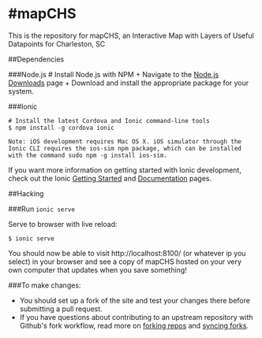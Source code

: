 #mapCHS
=======================

This is the repository for mapCHS, an Interactive Map with Layers of Useful Datapoints for Charleston, SC 

##Dependencies

###Node.js
    # Install Node.js with NPM
    + Navigate to the [Node.js Downloads](https://nodejs.org/download/) page
    + Download and install the appropriate package for your system.

###Ionic

    # Install the latest Cordova and Ionic command-line tools
    $ npm install -g cordova ionic
    
    Note: iOS development requires Mac OS X. iOS simulator through the Ionic CLI requires the ios-sim npm package, which can be installed with the command sudo npm -g install ios-sim.

If you want more information on getting started with Ionic development, check out the Ionic [Getting Started](http://ionicframework.com/getting-started/) and [Documentation](http://ionicframework.com/docs/) pages.

##Hacking

###Run `ionic serve`

Serve to browser with live reload:

    $ ionic serve 

You should now be able to visit http://localhost:8100/ (or whatever ip you select) in your browser and see a copy of mapCHS hosted on your very own computer that updates when you save something!

###To make changes:
+ You should set up a fork of the site and test your changes there before submitting a pull request.
+ If you have questions about contributing to an upstream repository with Github's fork workflow, read more on [forking repos](https://help.github.com/articles/fork-a-repo) and [syncing forks](https://help.github.com/articles/syncing-a-fork).

